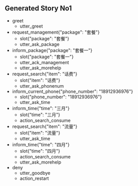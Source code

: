 
## Generated Story No1
* greet
    - utter_greet
* request_management{"package": "套餐"}
    - slot{"package": "套餐"}
    - utter_ask_package
* inform_package{"package": "套餐一"}
    - slot{"package": "套餐一"}
    - utter_ack_management
    - utter_ask_morehelp
* request_search{"item": "话费"}
    - slot{"item": "话费"}
    - utter_ask_phonenum
* inform_current_phone{"phone_number": "18912936976"}
    - slot{"phone_number": "18912936976"}
    - utter_ask_time
* inform_time{"time": "三月"}
    - slot{"time": "三月"}
    - action_search_consume
* request_search{"item": "流量"}
    - slot{"item": "流量"}
    - utter_ask_time
* inform_time{"time": "四月"}
    - slot{"time": "四月"}
    - action_search_consume
    - utter_ask_morehelp
* deny
    - utter_goodbye
    - action_restart


